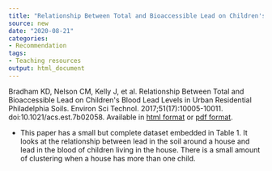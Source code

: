 ```yaml
---
title: "Relationship Between Total and Bioaccessible Lead on Children's Blood Lead Levels in Urban Residential Philadelphia Soils"
source: new
date: "2020-08-21"
categories:
- Recommendation
tags:
- Teaching resources
output: html_document
---
```


Bradham KD, Nelson CM, Kelly J, et al. Relationship Between Total and Bioaccessible Lead on Children's Blood Lead Levels in Urban Residential Philadelphia Soils. Environ Sci Technol. 2017;51(17):10005-10011. doi:10.1021/acs.est.7b02058. Available in [html format](https://www.ncbi.nlm.nih.gov/pmc/articles/PMC5675733/) or [pdf format](https://www.ncbi.nlm.nih.gov/pmc/articles/PMC5675733/pdf/nihms915334.pdf).

<!---More--->

+ This paper has a small but complete dataset embedded in Table 1. It looks at the relationship between lead in the soil around a house and lead in the blood of children living in the house. There is a small amount of clustering when a house has more than one child.
